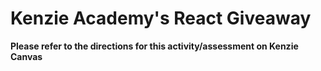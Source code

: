 # Kenzie Academy's React Giveaway

**Please refer to the directions for this activity/assessment on Kenzie Canvas**
